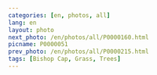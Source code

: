 ```yaml
---
categories: [en, photos, all]
lang: en
layout: photo
next_photo: /en/photos/all/P0000160.html
picname: P0000051
prev_photo: /en/photos/all/P0000215.html
tags: [Bishop Cap, Grass, Trees]
---
```


